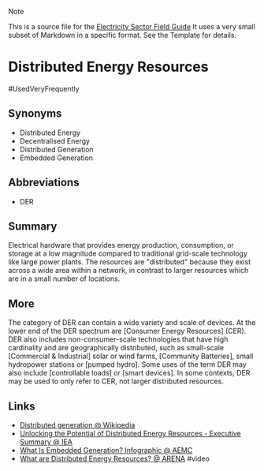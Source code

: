 > [!NOTE] 
> This is a source file for the [Electricity Sector Field Guide](https://grahamlea.github.io/Electricity-Sector-Field-Guide/)
> It uses a very small subset of Markdown in a specific format. See the Template for details.

# Distributed Energy Resources
#UsedVeryFrequently

## Synonyms
- Distributed Energy
- Decentralised Energy
- Distributed Generation
- Embedded Generation

## Abbreviations
- DER


## Summary

Electrical hardware that provides energy production, consumption, or storage at a low magnitude
compared to traditional grid-scale technology like large power plants.
The resources are "distributed" because they exist across a wide area within a network, in contrast to larger
resources which are in a small number of locations.


## More

The category of DER can contain a wide variety and scale of devices.
At the lower end of the DER spectrum are [Consumer Energy Resources] (CER).
DER also includes non-consumer-scale technologies that have high cardinality and are geographically distributed,
such as small-scale [Commercial & Industrial] solar or wind farms, [Community Batteries],
small hydropower stations or [pumped hydro].
Some uses of the term DER may also include [controllable loads] or [smart devices].
In some contexts, DER may be used to only refer to CER, not larger distributed resources.


## Links
- [Distributed generation @ Wikipedia](https://en.wikipedia.org/wiki/Distributed_generation)
- [Unlocking the Potential of Distributed Energy Resources - Executive Summary @ IEA](https://www.iea.org/reports/unlocking-the-potential-of-distributed-energy-resources/executive-summary)
- [What Is Embedded Generation? Infographic @ AEMC](https://www.aemc.gov.au/sites/default/files/content//ERC0191-AEMC-Embedded-Generation-Infographic_FINAL.PDF)
- [What are Distributed Energy Resources? @ ARENA](https://www.youtube.com/watch?v=TlecJcCJ7zg) #video

